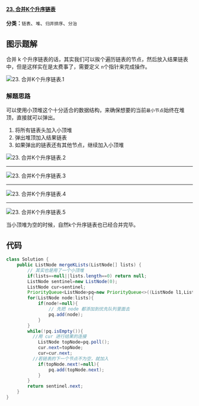#### [23. 合并K个升序链表](https://leetcode-cn.com/problems/merge-k-sorted-lists/)

**分类：**`链表`、`堆`、`归并排序`、`分治`

## 图示题解

合并 k 个升序链表的话，其实我们可以挨个遍历链表的节点，然后放入结果链表中，但是这样实在是太费事了，需要定义 `n`个指针来完成操作。

![23. 合并K个升序链表.1](http://drawbed.itlearn.club/uPic/23.%20%E5%90%88%E5%B9%B6K%E4%B8%AA%E5%8D%87%E5%BA%8F%E9%93%BE%E8%A1%A8.1.png)

### 解题思路

可以使用小顶堆这个十分适合的数据结构，来确保想要的当前`最小节点`始终在堆顶，直接就可以弹出。

1. 将所有链表头加入小顶堆
2. 弹出堆顶加入结果链表
3. 如果弹出的链表还有其他节点，继续加入小顶堆

![23. 合并K个升序链表.2](http://drawbed.itlearn.club/uPic/23.%20%E5%90%88%E5%B9%B6K%E4%B8%AA%E5%8D%87%E5%BA%8F%E9%93%BE%E8%A1%A8.2.png)

****

![23. 合并K个升序链表.3](http://drawbed.itlearn.club/uPic/23.%20%E5%90%88%E5%B9%B6K%E4%B8%AA%E5%8D%87%E5%BA%8F%E9%93%BE%E8%A1%A8.3.png)

****

![23. 合并K个升序链表.4](http://drawbed.itlearn.club/uPic/23.%20%E5%90%88%E5%B9%B6K%E4%B8%AA%E5%8D%87%E5%BA%8F%E9%93%BE%E8%A1%A8.4.png)

****

![23. 合并K个升序链表.5](http://drawbed.itlearn.club/uPic/23.%20%E5%90%88%E5%B9%B6K%E4%B8%AA%E5%8D%87%E5%BA%8F%E9%93%BE%E8%A1%A8.5.png)

当小顶堆为空的时候，自然k个升序链表也已经合并完毕。

## 代码

```java
class Solution {
    public ListNode mergeKLists(ListNode[] lists) {
        // 其实也是用了一个小顶堆
        if(lists==null||lists.length==0) return null;
        ListNode sentinel=new ListNode(0);
        ListNode cur=sentinel;
        PriorityQueue<ListNode>pq=new PriorityQueue<>((ListNode l1,ListNode l2)->l1.val-l2.val);
        for(ListNode node:lists){
            if(node!=null){
                // 先把 node 都添加到优先队列里面去
                pq.add(node);
            }
        }
        while(!pq.isEmpty()){
          //用 cur 进行结果的连接
            ListNode topNode=pq.poll();
            cur.next=topNode;
            cur=cur.next;
          //若链表的下一个节点不为空，就加入
            if(topNode.next!=null){
                pq.add(topNode.next);
            }
        }
        return sentinel.next;
    }
}
```


